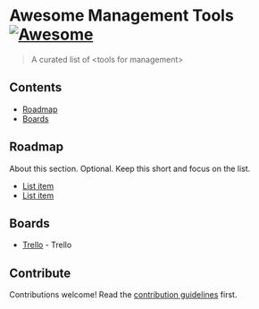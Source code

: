 # Awesome Management Tools [![Awesome](https://awesome.re/badge.svg)](https://awesome.re)

> A curated list of &lt;tools for management&gt;


## Contents

- [Roadmap](#roadmap)
- [Boards](#boards)


## Roadmap

About this section. Optional. Keep this short and focus on the list.

- [List item](http://example.com)
- [List item](http://example.com)


## Boards
- [Trello](http://trello.com) - Trello


## Contribute

Contributions welcome! Read the [contribution guidelines](contributing.md) first.
